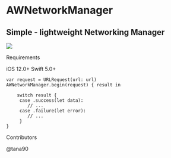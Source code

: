 # AWNetworkManager
## Simple - lightweight Networking Manager
<a href="https://swift.org/package-manager/"><img src="https://img.shields.io/badge/SPM-supported-DE5C43.svg?style=flat"></a>

Requirements

iOS 12.0+
Swift 5.0+

```
var request = URLRequest(url: url)
AWNetworkManager.begin(request) { result in
            
    switch result {
     case .success(let data):
        // ...
     case .failure(let error):
        // ...
     }
}

```

Contributors

@tana90

